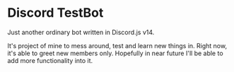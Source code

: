 # Discord TestBot
Just another ordinary bot written in Discord.js v14.

It's project of mine to mess around, test and learn new things in.
Right now, it's able to greet new members only.
Hopefully in near future I'll be able to add more functionality into it.
